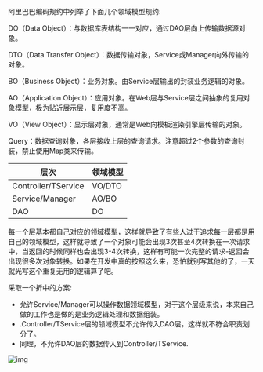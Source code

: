 

阿里巴巴编码规约中列举了下面几个领域模型规约:



DO（Data Object）：与数据库表结构一一对应，通过DAO层向上传输数据源对象。

DTO（Data Transfer Object）：数据传输对象，Service或Manager向外传输的对象。

BO（Business Object）：业务对象。由Service层输出的封装业务逻辑的对象。

AO（Application Object）：应用对象。在Web层与Service层之间抽象的复用对象模型，极为贴近展示层，复用度不高。

VO（View Object）：显示层对象，通常是Web向模板渲染引擎层传输的对象。

Query：数据查询对象，各层接收上层的查询请求。注意超过2个参数的查询封装，禁止使用Map类来传输。



| 层次                | 领域模型 |
| ------------------- | -------- |
| Controller/TService | VO/DTO   |
| Service/Manager     | AO/BO    |
| DAO                 | DO       |

每一个层基本都自己对应的领域模型，这样就导致了有些人过于追求每一层都是用自己的领域模型，这样就导致了一个对象可能会出现3次甚至4次转换在一次请求中，当返回的时候同样也会出现3-4次转换，这样有可能一次完整的请求-返回会出现很多次对象转换。如果在开发中真的按照这么来，恐怕就别写其他的了，一天就光写这个重复无用的逻辑算了吧。

采取一个折中的方案:

* 允许Service/Manager可以操作数据领域模型，对于这个层级来说，本来自己做的工作也是做的是业务逻辑处理和数据组装。 
* .Controller/TService层的领域模型不允许传入DAO层，这样就不符合职责划分了。
* 同理，不允许DAO层的数据传入到Controller/TService.



![img](../../statics/images/1648523efb44e292~tplv-t2oaga2asx-zoom-in-crop-mark:4536:0:0:0.awebp)

















